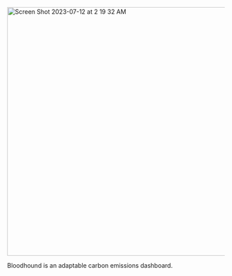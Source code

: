 <img width="575" alt="Screen Shot 2023-07-12 at 2 19 32 AM" src="https://github.com/rollthecloudinc/bloodhound/assets/73197190/eedeb857-46ea-4166-ad9c-0add7993b93c">

Bloodhound is an adaptable carbon emissions dashboard.

